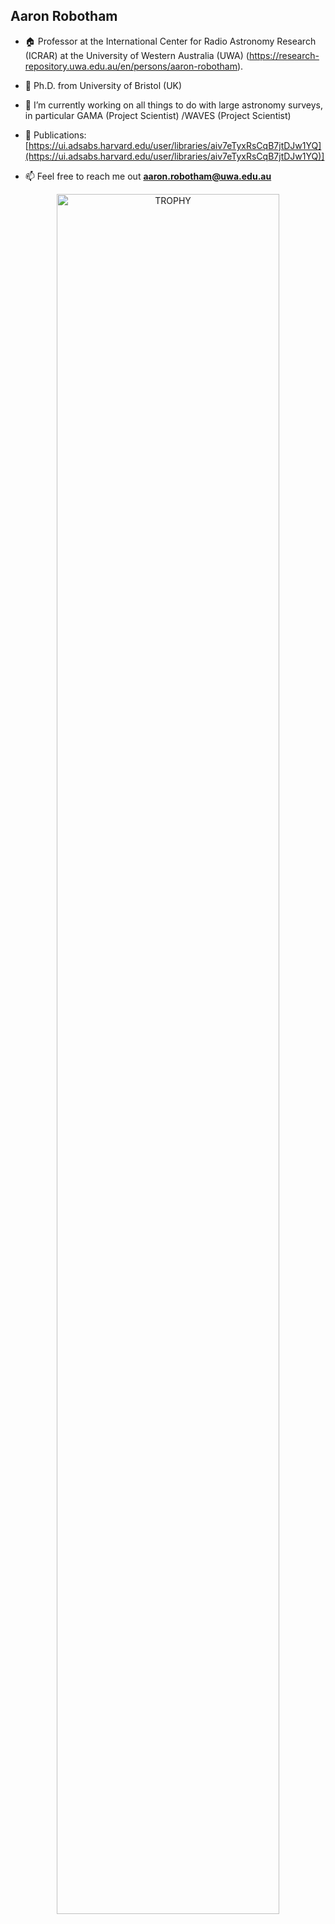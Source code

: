 ## Aaron Robotham

<!--Intro start-->
- 🏠 Professor at the International Center for Radio Astronomy Research (ICRAR) at the University of Western Australia (UWA) (https://research-repository.uwa.edu.au/en/persons/aaron-robotham).

- 📖 Ph.D. from University of Bristol (UK)

- 🔭 I’m currently working on all things to do with large astronomy surveys, in particular GAMA (Project Scientist) /WAVES (Project Scientist)

- 📝 Publications: [https://ui.adsabs.harvard.edu/user/libraries/aiv7eTyxRsCqB7jtDJw1YQ](https://ui.adsabs.harvard.edu/user/libraries/aiv7eTyxRsCqB7jtDJw1YQ)]

- 📫 Feel free to reach me out **aaron.robotham@uwa.edu.au**
<!--Intro end-->



<!--- stats & Trophy (start) -->
<p align="center">

<!--- trophy (start) -->
<div align=center>
  <a href="https://github.com/ryo-ma/github-profile-trophy" title="Go to Source">
      <img align="center" width=84% src="https://github-profile-trophy.vercel.app/?username=asgr&theme=radical&row=1&column=7&margin-h=15&margin-w=5&no-bg=true" alt="TROPHY" />
    </a>
</div>
<!--- trophy (start) -->
